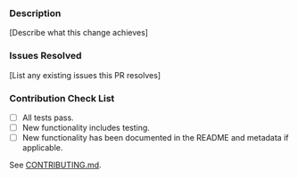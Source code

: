 ### Description

[Describe what this change achieves]

### Issues Resolved

[List any existing issues this PR resolves]

### Contribution Check List

- [ ] All tests pass.
- [ ] New functionality includes testing.
- [ ] New functionality has been documented in the README and metadata if applicable.

See [CONTRIBUTING.md](https://github.com/zuazo/spamassassin-cookbook/blob/master/CONTRIBUTING.md).

